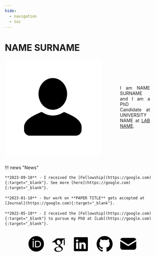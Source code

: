 ```yaml
---
hide:
  - navigation
  - toc
---
```

<style>
  /* Set the initial color */
  a:hover {
      /* Set the color on hover */
      filter: brightness(100%) invert(80%);
      transition: filter 0.3s ease-in-out;
  }
  .img-text {
    display: flex;
  }
  @media screen and (max-width: 600px) {
    .img-text {
      flex-direction: column;
    }
  }
</style>

# NAME SURNAME
<div class="img-text" style="align-items: center;">
  <img style="float: right; margin-right: 10px;" width="300" height="300" src="./assets/avatar.png" />
  <div style="text-align: justify; margin-right: 50px; margin-left: 50px;"> 
    I am NAME SURNAME and I am a PhD Candidate at UNIVERSITY NAME at <a href="https://google.com" target="_blank">LAB NAME</a>.
  </div>
</div>
<br clear="left"/>

!!! news "News"

    **2023-09-10** - I received the [Fellowship](https://google.com){:target="_blank"}. See more [here](https://google.com){:target="_blank"}.

    **2023-01-10** - Our work on **PAPER TITLE** gets accepted at [Journal](https://google.com){:target="_blank"}.

    **2022-05-10** - I received the [Fellowship](https://google.com){:target="_blank"} to pursue my PhD at [Lab](https://google.com){:target="_blank"}.

<br clear="left"/>
<div style="align-items: center; display: block; text-align: center;">
  <a target="_blank" href="https://orcid.org"> <img style="float: center; margin-right: 20px" width="50" height="50" src="./assets/ORCIDiD.png"></a>
  <a target="_blank" href="https://scholar.google.com"> <img style="float: center; margin-right: 20px" width="42" height="42" src="./assets/googlescholar.png"></a>
  <a target="_blank" href="https://www.linkedin.com"> <img style="float: center; margin-right: 20px" width="50" height="50" src="./assets/linkedin.png"></a>
  <a target="_blank" href="https://github.com"> <img style="float: center; margin-right: 20px" width="50" height="50" src="./assets/github.png"></a>
  <a href="mailito:EMAIL"> <img style="float: center; margin-right: 20px" width="50" height="50" src="./assets/mail.png"></a>
</div>


